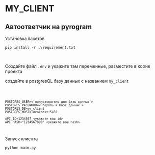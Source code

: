 # MY_CLIENT
<h2>Автоответчик на pyrogram</h2>

Установка пакетов <pre>`pip install -r .\requirement.txt`</pre> <br/>

Создайте файл `.env` и укажите там переменные, разместите в корне проекта <br/>

создайте в postgresQL базу данных с названием `my_client` <br/>

<code>

    POSTGRES_USER=<`полльзователь для базы данных`>
    POSTGRES_PASSWORD=<`пароль к базе данных`>
    POSTGRES_DB=my_client
    POSTGRES_HOST=localhost:5432
    
    API_ID=1234567 <укажите ваш id>
    API_HASH="1234567890" <укажите ваш hash>

</code>

Запуск клиента <pre>`python main.py`</pre> <br/>
